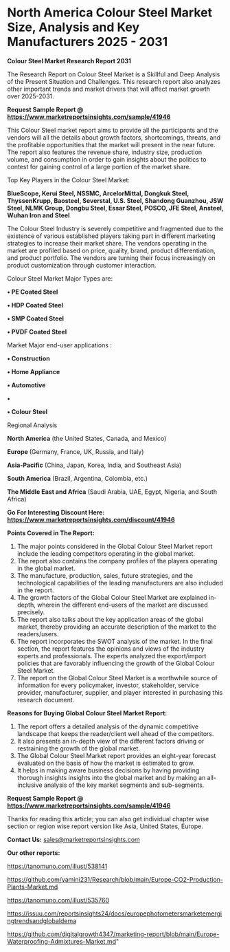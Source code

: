 # North America Colour Steel Market Size, Analysis and Key Manufacturers 2025 - 2031

<strong>Colour Steel Market Research Report 2031</strong>

The Research Report on Colour Steel Market is a Skillful and Deep Analysis of the Present Situation and Challenges. This research report also analyzes other important trends and market drivers that will affect market growth over 2025-2031.

<strong>Request Sample Report @ <a href=https://www.marketreportsinsights.com/sample/41946>https://www.marketreportsinsights.com/sample/41946</a></strong>

This Colour Steel market report aims to provide all the participants and the vendors will all the details about growth factors, shortcomings, threats, and the profitable opportunities that the market will present in the near future. The report also features the revenue share, industry size, production volume, and consumption in order to gain insights about the politics to contest for gaining control of a large portion of the market share.

Top Key Players in the Colour Steel Market:

<strong>BlueScope, Kerui Steel, NSSMC, ArcelorMittal, Dongkuk Steel, ThyssenKrupp, Baosteel, Severstal, U.S. Steel, Shandong Guanzhou, JSW Steel, NLMK Group, Dongbu Steel, Essar Steel, POSCO, JFE Steel, Ansteel, Wuhan Iron and Steel</strong>

The Colour Steel Industry is severely competitive and fragmented due to the existence of various established players taking part in different marketing strategies to increase their market share. The vendors operating in the market are profiled based on price, quality, brand, product differentiation, and product portfolio. The vendors are turning their focus increasingly on product customization through customer interaction.

Colour Steel Market Major Types are:

<strong>•  PE Coated Steel

•  HDP Coated Steel

•  SMP Coated Steel

•  PVDF Coated Steel</strong>

Market Major end-user applications :

<strong>•  Construction

•  Home Appliance

•  Automotive

•  

•  Colour Steel</strong>

Regional Analysis

</u><strong><b>North America</b></strong> (the United States, Canada, and Mexico)

<strong><b>Europe </b></strong>(Germany, France, UK, Russia, and Italy)

<strong><b>Asia-Pacific</b></strong> (China, Japan, Korea, India, and Southeast Asia)

<strong><b>South America</b></strong> (Brazil, Argentina, Colombia, etc.)

<strong><b>The Middle East and Africa</b></strong> (Saudi Arabia, UAE, Egypt, Nigeria, and South Africa)

<strong>Go For Interesting Discount Here: <a href=https://www.marketreportsinsights.com/discount/41946>https://www.marketreportsinsights.com/discount/41946</a></strong>

<strong>Points Covered in The Report:</strong>
<ol>
  <li>The major points considered in the Global Colour Steel Market report include the leading competitors operating in the global market.</li>
  <li>The report also contains the company profiles of the players operating in the global market.</li>
  <li>The manufacture, production, sales, future strategies, and the technological capabilities of the leading manufacturers are also included in the report.</li>
  <li>The growth factors of the Global Colour Steel Market are explained in-depth, wherein the different end-users of the market are discussed precisely.</li>
  <li>The report also talks about the key application areas of the global market, thereby providing an accurate description of the market to the readers/users.</li>
  <li>The report incorporates the SWOT analysis of the market. In the final section, the report features the opinions and views of the industry experts and professionals. The experts analyzed the export/import policies that are favorably influencing the growth of the Global Colour Steel Market.</li>
  <li>The report on the Global Colour Steel Market is a worthwhile source of information for every policymaker, investor, stakeholder, service provider, manufacturer, supplier, and player interested in purchasing this research document.</li>
</ol>
<strong>Reasons for Buying Global Colour Steel Market Report:</strong>

<ol>
  <li>The report offers a detailed analysis of the dynamic competitive landscape that keeps the reader/client well ahead of the competitors.</li>
  <li>It also presents an in-depth view of the different factors driving or restraining the growth of the global market.</li>
  <li>The Global Colour Steel Market report provides an eight-year forecast evaluated on the basis of how the market is estimated to grow.</li>
  <li>It helps in making aware business decisions by having providing thorough insights insights into the global market and by making an all-inclusive analysis of the key market segments and sub-segments.</li>
</ol>
<strong>Request Sample Report @ <a href=https://www.marketreportsinsights.com/sample/41946>https://www.marketreportsinsights.com/sample/41946</a></strong>


Thanks for reading this article; you can also get individual chapter wise section or region wise report version like Asia, United States, Europe.

<strong>Contact Us:</strong>
sales@marketreportsinsights.com

<strong>Our other reports:</strong>

<a href=https://tanomuno.com/illust/538141>https://tanomuno.com/illust/538141</a>

<a href=https://github.com/yamini231/Research/blob/main/Europe-CO2-Production-Plants-Market.md>https://github.com/yamini231/Research/blob/main/Europe-CO2-Production-Plants-Market.md</a>

<a href=https://tanomuno.com/illust/535760>https://tanomuno.com/illust/535760</a>

<a href=https://issuu.com/reportsinsights24/docs/europephotometersmarketemergingtrendsandglobaldema>https://issuu.com/reportsinsights24/docs/europephotometersmarketemergingtrendsandglobaldema</a>

<a href=https://github.com/digitalgrowth4347/marketing-report/blob/main/Europe-Waterproofing-Admixtures-Market.md>https://github.com/digitalgrowth4347/marketing-report/blob/main/Europe-Waterproofing-Admixtures-Market.md</a>"

